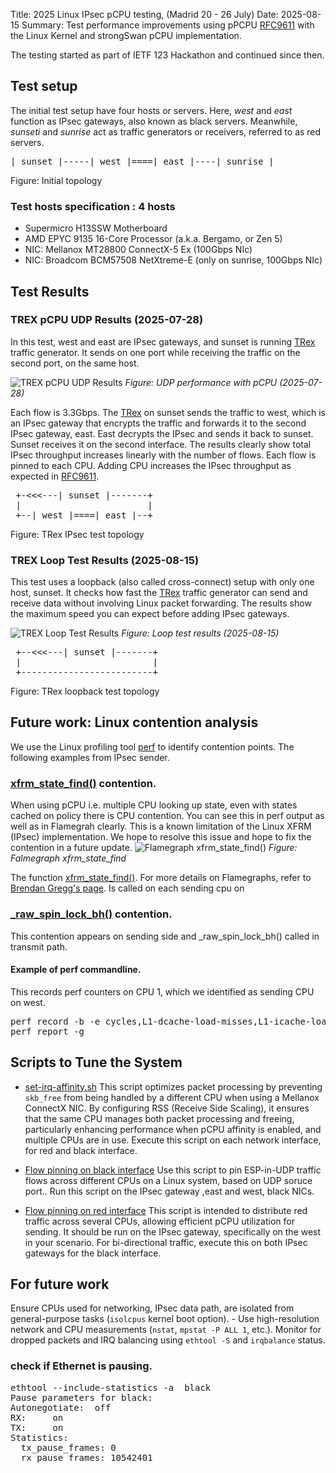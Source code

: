 Title: 2025 Linux IPsec pCPU testing, (Madrid 20 - 26 July)
Date: 2025-08-15
Summary: Test performance improvements using pPCPU [RFC9611](https://www.rfc-editor.org/rfc/rfc9611.html) with the Linux Kernel and strongSwan pCPU implementation.

The testing started as part of IETF 123 Hackathon and continued since then.

## Test setup

The initial test setup have four hosts or servers. Here, *west* and *east* function as IPsec gateways, also known as black servers. Meanwhile, *sunseti* and *sunrise* act as traffic generators or receivers, referred to as red servers.

<pre>
| sunset |-----| west |====| east |----| sunrise |
</pre>

Figure: Initial topology

### Test hosts specification : 4 hosts

- Supermicro H13SSW Motherboard
- AMD EPYC 9135 16-Core Processor (a.k.a. Bergamo, or Zen 5)
- NIC: Mellanox MT28800 ConnectX-5 Ex (100Gbps NIc)
- NIC: Broadcom BCM57508 NetXtreme-E (only on sunrise, 100Gbps NIc)

## Test Results

### TREX pCPU UDP Results (2025-07-28)

In this test, west and east are IPsec gateways, and sunset is running [TRex](https://trex-tgn.cisco.com/trex/doc/trex_appendix_mellanox.html) traffic generator. It sends on one port while receiving the traffic on the second port, on the same host.

![TREX pCPU UDP Results]({static}/images/20250728-trex-pcpu-udp.png)
*Figure: UDP performance with pCPU (2025-07-28)*

Each flow is 3.3Gbps. The [TRex](https://trex-tgn.cisco.com) on sunset sends the traffic to west, which is an IPsec gateway that encrypts the traffic and forwards it to the second IPsec gateway, east. East decrypts the IPsec and sends it back to sunset. Sunset receives it on the second interface. The results clearly show total IPsec throughput increases linearly with the number of flows. Each flow is pinned to each CPU. Adding CPU increases the IPsec throughput as expected in [RFC9611](https://www.rfc-editor.org/rfc/rfc9611.html).

<pre>
 +-<<<---| sunset |-------+
 |                        |
 +--| west |====| east |--+
</pre>
Figure: TRex IPsec test topology


### TREX Loop Test Results (2025-08-15)

This test uses a loopback (also called cross-connect) setup with only one host, sunset. It checks how fast the [TRex](https://trex-tgn.cisco.com) traffic generator can send and receive data without involving Linux packet forwarding. The results show the maximum speed you can expect before adding IPsec gateways.

![TREX Loop Test Results]({static}/images/20250815-trex-loop-test.png)
*Figure: Loop test results (2025-08-15)*

<pre>
 +--<<<---| sunset |-------+
 |                         |
 +-------------------------+
</pre>
Figure: TRex loopback test topology

## Future work: Linux contention analysis
We use the Linux profiling tool [perf](https://perfwiki.github.io/main) to identify contention points. The following examples from IPsec sender.

### [xfrm_state_find()]({static}/images/20250727-dcache_miss_flamegraph-xfrm_state_find.svg?x=405.3&y=341) contention.

When using pCPU i.e. multiple CPU looking up state, even with states cached on policy there is CPU contention. You can see this in perf output as well as in Flamegrah clearly.
This is a known limitation of the Linux XFRM (IPsec) implementation. We hope to resolve this issue and hope to fix the contention in a future update.
![Flamegraph xfrm_state_find()]({static}/images/20250727-dcache_miss_flamegraph-xfrm_state_find.svg)
*Figure: Falmegraph xfrm_state_find*

The function [xfrm_state_find()]({static}/images/20250727-dcache_miss_flamegraph-xfrm_state_find.svg?x=405.3&y=341). For more details on Flamegraphs, refer to [Brendan Gregg's page](https://www.brendangregg.com/FlameGraphs/cpuflamegraphs.html). Is called on each sending cpu on 

### [_raw_spin_lock_bh()]({static}/images/20250727-dcache_miss_flamegraph-xfrm_state_find.svg?x=543.5&y=373) contention. 

This contention appears on sending side and _raw_spin_lock_bh() called in transmit path. 

#### Example of perf commandline.
This records perf counters on CPU 1, which we identified as sending CPU on west.
<pre>
perf record -b -e cycles,L1-dcache-load-misses,L1-icache-load-misses:k -g -C 5 --call-graph dwarf
perf report -g
</pre>

## Scripts to Tune the System

- [set-irq-affinity.sh]({static}/202507-madrid-pcpu-testing/set-irq-affinity.sh)
   This script optimizes packet processing by preventing `skb_free` from being handled by a different CPU when using a Mellanox ConnectX NIC. By configuring RSS (Receive Side Scaling), it ensures that the same CPU manages  both packet processing and freeing, particularly enhancing performance when pCPU affinity is enabled, and multiple CPUs are in use. Execute this script on each network interface, for red and black interface.

- [Flow pinning on black interface]({static}/202507-madrid-pcpu-testing/west/west-black.sh)
   Use this script to pin ESP-in-UDP traffic flows across different CPUs on a Linux system, based on UDP soruce port.. Run this script on the IPsec gateway ,east and west, black NICs.

- [Flow pinning on red interface]({static}/202507-madrid-pcpu-testing/west/west-red-udp.sh)
   This script is intended to distribute red traffic across several CPUs, allowing efficient pCPU utilization for sending. It should be run on the IPsec gateway, specifically on the west in your scenario. For bi-directional traffic, execute this on both IPsec gateways for the black interface.

## For future work
Ensure CPUs used for networking, IPsec data path, are isolated from general-purpose tasks (`isolcpus` kernel boot option). - Use high-resolution network and CPU measurements (`nstat`, `mpstat -P ALL 1`, etc.).  Monitor for dropped packets and IRQ balancing using `ethtool -S` and `irqbalance` status.

### check if Ethernet is pausing.
<pre>
ethtool --include-statistics -a  black
Pause parameters for black:
Autonegotiate:	off
RX:		on
TX:		on
Statistics:
  tx_pause_frames: 0
  rx_pause_frames: 10542401
</pre>
